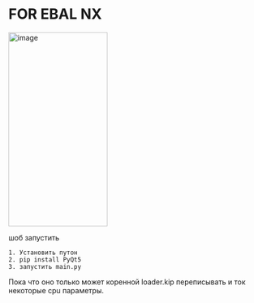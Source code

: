 # FOR EBAL NX

<img width="195" height="382" alt="image" src="https://github.com/user-attachments/assets/8ed07781-f3b0-42f5-80c9-8491667c1858" />

шоб запустить

```
1. Установить путон
2. pip install PyQt5
3. запустить main.py
```

Пока что оно только может коренной loader.kip переписывать и ток некоторые cpu параметры.


